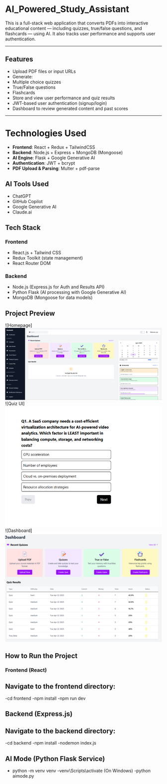 # AI_Powered_Study_Assistant


This is a full-stack web application that converts PDFs into interactive educational content — including quizzes, true/false questions, and flashcards — using AI. It also tracks user performance and supports user authentication.

---

## Features

-  Upload PDF files or input URLs
-  Generate:
  - Multiple choice quizzes
  - True/False questions
  - Flashcards
-  Store and view user performance and quiz results
-  JWT-based user authentication (signup/login)
-  Dashboard to review generated content and past scores

---
# Technologies Used

- **Frontend**: React + Redux + TailwindCSS
- **Backend**: Node.js + Express + MongoDB (Mongoose)
- **AI Engine**: Flask + Google Generative AI
- **Authentication**: JWT + bcrypt
- **PDF Upload & Parsing**: Multer + pdf-parse

##  AI Tools Used

- ChatGPT  
- GitHub Copilot  
- Google Generative AI  
- Claude.ai
  
##  Tech Stack

### Frontend
- React.js + Tailwind CSS
- Redux Toolkit (state management)
- React Router DOM

### Backend
- Node.js (Express.js for Auth and Results API)
- Python Flask (AI processing with Google Generative AI)
- MongoDB (Mongoose for data models)

## Project Preview
![Homepage]![alt text](image.png)
![Quiz UI]![alt text](image-1.png)
![Dashboard]![alt text](image-2.png)

##  How to Run the Project

###  Frontend (React)

## Navigate to the frontend directory:
   -cd frontend
   -npm install
   -npm run dev
   
##  Backend (Express.js)

## Navigate to the backend directory:
  -cd backend
  -npm install
  -nodemon index.js
  
## AI Mode (Python Flask Service)
   - python -m venv venv
   -venv\Scripts\activate (On Windows)
   -python aimode.py



  

